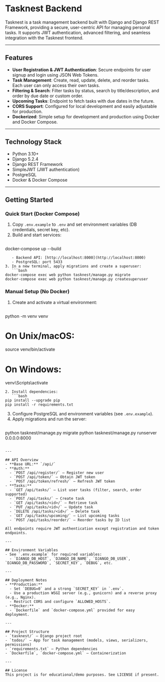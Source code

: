 # Tasknest Backend

Tasknest is a task management backend built with Django and Django REST Framework, providing a secure, user-centric API for managing personal tasks. It supports JWT authentication, advanced filtering, and seamless integration with the Tasknest frontend.

---

## Features
- **User Registration & JWT Authentication**: Secure endpoints for user signup and login using JSON Web Tokens.
- **Task Management**: Create, read, update, delete, and reorder tasks. Each user can only access their own tasks.
- **Filtering & Search**: Filter tasks by status, search by title/description, and order by due date or custom order.
- **Upcoming Tasks**: Endpoint to fetch tasks with due dates in the future.
- **CORS Support**: Configured for local development and easily adjustable for production.
- **Dockerized**: Simple setup for development and production using Docker and Docker Compose.

---

## Technology Stack
- Python 3.10+
- Django 5.2.4
- Django REST Framework
- SimpleJWT (JWT authentication)
- PostgreSQL
- Docker & Docker Compose

---

## Getting Started

### Quick Start (Docker Compose)
1. Copy `.env.example` to `.env` and set environment variables (DB credentials, secret key, etc).
2. Build and start services:
   ```bash
docker-compose up --build
```
   - Backend API: [http://localhost:8000](http://localhost:8000)
   - PostgreSQL: port 5433
3. In a new terminal, apply migrations and create a superuser:
   ```bash
docker-compose exec web python tasknest/manage.py migrate
docker-compose exec web python tasknest/manage.py createsuperuser
```

### Manual Setup (No Docker)
1. Create and activate a virtual environment:
   ```bash
python -m venv venv
# On Unix/macOS:
source venv/bin/activate
# On Windows:
venv\Scripts\activate
```
2. Install dependencies:
   ```bash
pip install --upgrade pip
pip install -r requirements.txt
```
3. Configure PostgreSQL and environment variables (see `.env.example`).
4. Apply migrations and run the server:
   ```bash
python tasknest/manage.py migrate
python tasknest/manage.py runserver 0.0.0.0:8000
```

---

## API Overview
- **Base URL:** `/api/`
- **Auth:**
  - `POST /api/register/` — Register new user
  - `POST /api/token/` — Obtain JWT token
  - `POST /api/token/refresh/` — Refresh JWT token
- **Tasks:**
  - `GET /api/tasks/` — List user tasks (filter, search, order supported)
  - `POST /api/tasks/` — Create task
  - `GET /api/tasks/<id>/` — Retrieve task
  - `PUT /api/tasks/<id>/` — Update task
  - `DELETE /api/tasks/<id>/` — Delete task
  - `GET /api/tasks/upcoming/` — List upcoming tasks
  - `POST /api/tasks/reorder/` — Reorder tasks by ID list

All endpoints require JWT authentication except registration and token endpoints.

---

## Environment Variables
- See `.env.example` for required variables:
  - `DJANGO_DB_HOST`, `DJANGO_DB_NAME`, `DJANGO_DB_USER`, `DJANGO_DB_PASSWORD`, `SECRET_KEY`, `DEBUG`, etc.

---

## Deployment Notes
- **Production:**
  - Set `DEBUG=0` and a strong `SECRET_KEY` in `.env`.
  - Use a production WSGI server (e.g., gunicorn) and a reverse proxy (e.g., Nginx).
  - Restrict CORS and configure `ALLOWED_HOSTS`.
- **Docker:**
  - `Dockerfile` and `docker-compose.yml` provided for easy deployment.

---

## Project Structure
- `tasknest/` — Django project root
- `todos/` — App for task management (models, views, serializers, permissions)
- `requirements.txt` — Python dependencies
- `Dockerfile`, `docker-compose.yml` — Containerization

---

## License
This project is for educational/demo purposes. See LICENSE if present. 